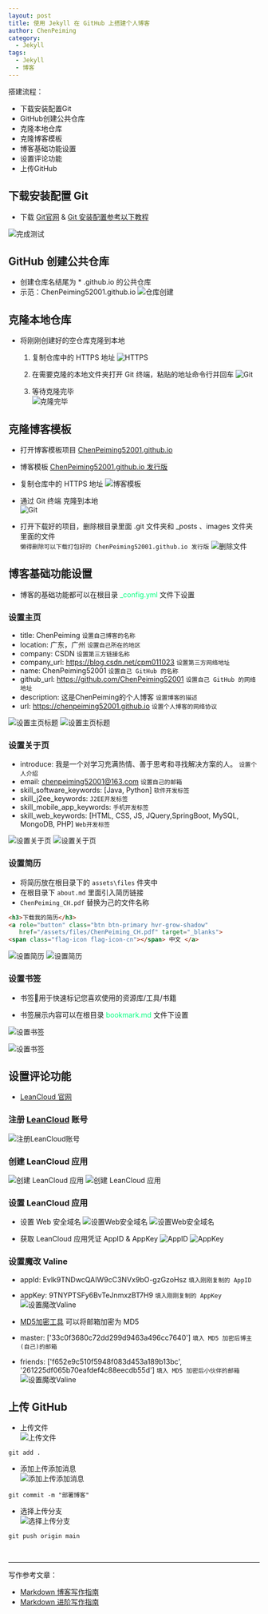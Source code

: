 ```yaml
---
layout: post
title: 使用 Jekyll 在 GitHub 上搭建个人博客
author: ChenPeiming
category:
  - Jekyll
tags:
  - Jekyll
  - 博客
---
```


搭建流程：
- 下载安装配置Git
- GitHub创建公共仓库
- 克隆本地仓库
- 克隆博客模板
- 博客基础功能设置
- 设置评论功能
- 上传GitHub



## 下载安装配置 Git

- 下载 [Git官网](https://git-scm.com/) & [Git 安装配置参考以下教程](https://blog.csdn.net/m0_72983118/article/details/130546429)

![完成测试](/images/2023/create-blog/create-blog-1.png)
## GitHub 创建公共仓库

- 创建仓库名结尾为 * .github.io 的公共仓库
- 示范：ChenPeiming52001.github.io
  ![仓库创建](/images/2023/create-blog/create-blog-2.png)

## 克隆本地仓库

- 将刚刚创建好的空仓库克隆到本地

	1. 复制仓库中的 HTTPS 地址
	![HTTPS](/images/2023/create-blog/create-blog-3.png)
	
	2. 在需要克隆的本地文件夹打开 Git 终端，粘贴的地址命令行并回车
	![Git](/images/2023/create-blog/create-blog-4.png)

	3. 等待克隆完毕   
	![克隆完毕](/images/2023/create-blog/create-blog-5.png)

## 克隆博客模板

- 打开博客模板项目 [ChenPeiming52001.github.io](https://github.com/ChenPeiming52001/ChenPeiming52001.github.io)

- 博客模板 [ChenPeiming52001.github.io 发行版](https://github.com/ChenPeiming52001/ChenPeiming52001.github.io/releases)

- 复制仓库中的 HTTPS 地址
  ![博客模板](/images/2023/create-blog/create-blog-6.png)

- 通过 Git 终端 克隆到本地    
![Git](/images/2023/create-blog/create-blog-7.png)

- 打开下载好的项目，删除根目录里面 .git 文件夹和 _posts 、images 文件夹里面的文件 <br> `懒得删除可以下载打包好的 ChenPeiming52001.github.io 发行版`
![删除文件](/images/2023/create-blog/create-blog-8.png)

## 博客基础功能设置

- 博客的基础功能都可以在根目录 <font color=SpringGreen>_config.yml</font> 文件下设置

### 设置主页

- title: ChenPeiming	`设置自己博客的名称`
- location: 广东，广州	`设置自己所在的地区`
- company: CSDN		`设置第三方链接名称`
- company_url: https://blog.csdn.net/cpm011023	`设置第三方网络地址`
- name: ChenPeiming52001	`设置自己 GitHub 的名称`
- github_url: https://github.com/ChenPeiming52001	`设置自己 GitHub 的网络地址`
- description: 这是ChenPeiming的个人博客	`设置博客的描述`
- url: https://chenpeiming52001.github.io	`设置个人博客的网络协议`

![设置主页标题](/images/2023/create-blog/create-blog-9-1.png)
![设置主页标题](/images/2023/create-blog/create-blog-9-2.png)

### 设置关于页

- introduce: 我是一个对学习充满热情、善于思考和寻找解决方案的人。	`设置个人介绍`
- email: chenpeiming52001@163.com	`设置自己的邮箱`
- skill_software_keywords: [Java,  Python]		`软件开发标签`
- skill_j2ee_keywords:		`J2EE开发标签`
- skill_mobile_app_keywords: 	`手机开发标签`
- skill_web_keywords: [HTML, CSS, JS, JQuery,SpringBoot, MySQL, MongoDB, PHP]	`Web开发标签`

![设置关于页](/images/2023/create-blog/create-blog-10-1.png)
![设置关于页](/images/2023/create-blog/create-blog-10-2.png)

### 设置简历

- 将简历放在根目录下的 `assets\files` 件夹中
- 在根目录下 `about.md` 里面引入简历链接
- `ChenPeiming_CH.pdf` 替换为己的文件名称

```html
<h3>下载我的简历</h3>
<a role="button" class="btn btn-primary hvr-grow-shadow"
   href="/assets/files/ChenPeiming_CH.pdf" target="_blanks">
<span class="flag-icon flag-icon-cn"></span> 中文 </a>
```

![设置简历](/images/2023/create-blog/create-blog-11-1.png)
![设置简历](/images/2023/create-blog/create-blog-11-2.png)

### 设置书签

- 书签🔖用于快速标记您喜欢使用的资源库/工具/书籍

- 书签展示内容可以在根目录 <font color=SpringGreen>bookmark.md</font> 文件下设置

![设置书签](/images/2023/create-blog/create-blog-12-1.png)

![设置书签](/images/2023/create-blog/create-blog-12-2.png)

## 设置评论功能

- [LeanCloud 官网](https://console-e1.leancloud.cn/)

### 注册 [LeanCloud](https://console-e1.leancloud.cn/register) 账号

![注册LeanCloud账号](/images/2023/create-blog/create-blog-13.png)

### 创建 LeanCloud  应用

![创建 LeanCloud  应用](/images/2023/create-blog/create-blog-13-1.png)
![创建 LeanCloud  应用](/images/2023/create-blog/create-blog-13-2.png)

### 设置 LeanCloud  应用
- 设置 Web 安全域名
	![设置Web安全域名](/images/2023/create-blog/create-blog-14-1.png)
	![设置Web安全域名](/images/2023/create-blog/create-blog-14-2.png)
	
- 获取 LeanCloud  应用凭证 AppID & AppKey
	![AppID](/images/2023/create-blog/create-blog-15-1.png)
	![AppKey](/images/2023/create-blog/create-blog-15-2.png)
	
### 设置魔改 Valine
- appId: Evlk9TNDwcQAIW9cC3NVx9bO-gzGzoHsz		 `填入刚刚复制的 AppID`
- appKey: 9TNYPTSFy6BvTeJnmxzBT7H9		`填入刚刚复制的 AppKey`
	![设置魔改Valine](/images/2023/create-blog/create-blog-16-1.png)
	
- [MD5加密工具](https://c.runoob.com/front-end/703/) 可以将邮箱加密为 MD5
- master: ['33c0f3680c72dd299d9463a496cc7640']		`填入 MD5 加密后博主(自己)的邮箱`
- friends: ['f652e9c510f5948f083d453a189b13bc', '261225df065b70eafdef4c88eecdb55d']		`填入 MD5 加密后小伙伴的邮箱`
	![设置魔改Valine](/images/2023/create-blog/create-blog-16-2.png)

## 上传 GitHub

- 上传文件   
![上传文件](/images/2023/create-blog/create-blog-17-1.png)

```
git add .
```

- 添加上传添加消息  
![添加上传添加消息](/images/2023/create-blog/create-blog-17-2.png)

```
git commit -m "部署博客"
```

- 选择上传分支  
![选择上传分支](/images/2023/create-blog/create-blog-17-3.png)

```
git push origin main
```

<br>

------

写作参考文章：

- [Markdown 博客写作指南](/markdown/2023/12/13/Blog-Found.html)
- [Markdown 进阶写作指南](/markdown/2023/12/14/Blog-Advanced-Found.html)
